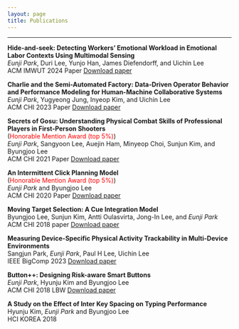 ```yaml
---
layout: page
title: Publications
---
```


<!-- ## **Conference Papers** -->
--- 

**Hide-and-seek: Detecting Workers’ Emotional Workload in Emotional Labor Contexts Using Multimodal Sensing** <br>
*Eunji Park*, Duri Lee, Yunjo Han, James Diefendorff, and Uichin Lee  
ACM IMWUT 2024 Paper [Download paper]()

**Charlie and the Semi-Automated Factory: Data-Driven Operator Behavior and Performance Modeling for Human-Machine Collaborative Systems**
*Eunji Park*, Yugyeong Jung, Inyeop Kim, and Uichin Lee  
ACM CHI 2023 Paper [Download paper](https://cookingfoil.github.io/paper/paper_charlie.pdf)

**Secrets of Gosu: Understanding Physical Combat Skills of Professional Players in First-Person Shooters** <br>
(<span style="color: red">Honorable Mention Award (top 5%)</span>) <br>
*Eunji Park*, Sangyoon Lee, Auejin Ham, Minyeop Choi, Sunjun Kim, and Byungjoo Lee    
ACM CHI 2021 Paper [Download paper](https://cookingfoil.github.io/paper/park2021secrets.pdf) 

**An Intermittent Click Planning Model** <br>
(<span style="color: red">Honorable Mention Award (top 5%)</span>)<br> 
*Eunji Park* and Byungjoo Lee  
ACM CHI 2020 Paper [Download paper](https://cookingfoil.github.io/paper/paper_ICP.pdf)

**Moving Target Selection: A Cue Integration Model** <br>
Byungjoo Lee, Sunjun Kim, Antti Oulasvirta, Jong-In Lee, and *Eunji Park*  
ACM CHI 2018 paper [Download paper](https://cookingfoil.github.io/paper/paper_MTS.pdf)

<!-- --- -->

<!-- ## Other Publications -->

**Measuring Device-Specific Physical Activity Trackability in Multi-Device Environments** <br>
Sangjun Park, *Eunji Park*, Paul H Lee, Uichin Lee <br>
IEEE BigComp 2023 [Download paper](https://cookingfoil.github.io/paper/physical_activity.pdf)

**Button++: Designing Risk-aware Smart Buttons** <br>
*Eunji Park*, Hyunju Kim and Byungjoo Lee  
ACM CHI 2018 LBW [Download paper](https://cookingfoil.github.io/paper/poster_button.pdf)

**A Study on the Effect of Inter Key Spacing on Typing Performance**<br>
Hyunju Kim, *Eunji Park* and Byungjoo Lee  
HCI KOREA 2018


<!-- 

<p class="message">
  Hey there! This page is included as an example. Feel free to customize it for your own use upon downloading. Carry on!
</p>

In the novel, *The Strange Case of Dr. Jeykll and Mr. Hyde*, Mr. Poole is Dr. Jekyll's virtuous and loyal butler. Similarly, Poole is an upstanding and effective butler that helps you build Jekyll themes. It's made by [@mdo](https://twitter.com/mdo).

There are currently two themes built on Poole:

* [Hyde](http://hyde.getpoole.com)
* [Lanyon](http://lanyon.getpoole.com)

Learn more and contribute on [GitHub](https://github.com/poole).

## Setup

Some fun facts about the setup of this project include:

* Built for [Jekyll](https://jekyllrb.com)
* Developed on GitHub and hosted for free on [GitHub Pages](https://pages.github.com)
* Coded with [Atom](https://atom.io)

Have questions or suggestions? Feel free to [open an issue on GitHub](https://github.com/poole/issues/new) or [ask me on Twitter](https://twitter.com/mdo).

Thanks for reading! -->
